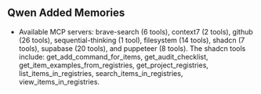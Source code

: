 ## Qwen Added Memories
- Available MCP servers: brave-search (6 tools), context7 (2 tools), github (26 tools), sequential-thinking (1 tool), filesystem (14 tools), shadcn (7 tools), supabase (20 tools), and puppeteer (8 tools). The shadcn tools include: get_add_command_for_items, get_audit_checklist, get_item_examples_from_registries, get_project_registries, list_items_in_registries, search_items_in_registries, view_items_in_registries.
